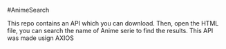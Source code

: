 #AnimeSearch
<p>This repo contains an API which you can download. Then, open the HTML file, you can search the name of Anime serie to find the results.
This API was made usign AXIOS</p>
